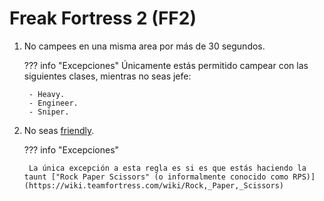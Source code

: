 # Freak Fortress 2 (FF2)

1. No campees en una misma area por más de 30 segundos.

    ??? info "Excepciones"
        Únicamente estás permitido campear con las siguientes clases, mientras no seas jefe:

        - Heavy.
        - Engineer.
        - Sniper.

2. No seas [friendly](https://wiki.teamfortress.com/wiki/Community_fads#Friendlies).

    ??? info "Excepciones"

        La única excepción a esta regla es si es que estás haciendo la taunt ["Rock Paper Scissors" (o informalmente conocido como RPS)](https://wiki.teamfortress.com/wiki/Rock,_Paper,_Scissors)
